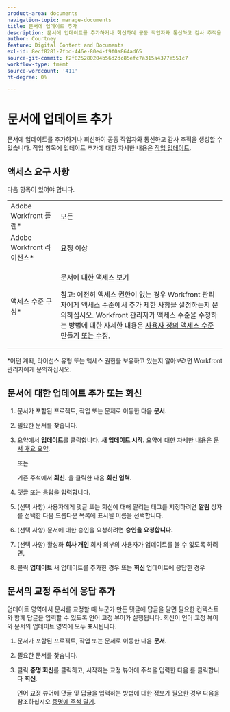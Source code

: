 ```yaml
---
product-area: documents
navigation-topic: manage-documents
title: 문서에 업데이트 추가
description: 문서에 업데이트를 추가하거나 회신하여 공동 작업자와 통신하고 감사 추적을 생성할 수 있습니다. 작업 항목에 업데이트를 추가하는 방법은 작업 항목 업데이트를 참조하십시오.
author: Courtney
feature: Digital Content and Documents
exl-id: 8ecf8281-7fbd-446e-80e4-f9f0a864ad65
source-git-commit: f2f825280204b56d2dc85efc7a315a4377e551c7
workflow-type: tm+mt
source-wordcount: '411'
ht-degree: 0%

---
```


# 문서에 업데이트 추가

문서에 업데이트를 추가하거나 회신하여 공동 작업자와 통신하고 감사 추적을 생성할 수 있습니다. 작업 항목에 업데이트 추가에 대한 자세한 내용은 [작업 업데이트](../../workfront-basics/updating-work-items-and-viewing-updates/update-work.md).

## 액세스 요구 사항

다음 항목이 있어야 합니다.

<table style="table-layout:auto"> 
 <col> 
 <col> 
 <tbody> 
  <tr> 
   <td role="rowheader">Adobe Workfront 플랜*</td> 
   <td> <p> 모든</p> </td> 
  </tr> 
  <tr> 
   <td role="rowheader">Adobe Workfront 라이선스*</td> 
   <td> <p>요청 이상</p> </td> 
  </tr> 
  <tr> 
   <td role="rowheader">액세스 수준 구성*</td> 
   <td> <p>문서에 대한 액세스 보기</p> <p>참고: 여전히 액세스 권한이 없는 경우 Workfront 관리자에게 액세스 수준에서 추가 제한 사항을 설정하는지 문의하십시오. Workfront 관리자가 액세스 수준을 수정하는 방법에 대한 자세한 내용은 <a href="../../administration-and-setup/add-users/configure-and-grant-access/create-modify-access-levels.md" class="MCXref xref">사용자 정의 액세스 수준 만들기 또는 수정</a>.</p> </td> 
  </tr> 
 </tbody> 
</table>

&#42;어떤 계획, 라이선스 유형 또는 액세스 권한을 보유하고 있는지 알아보려면 Workfront 관리자에게 문의하십시오.

## 문서에 대한 업데이트 추가 또는 회신

1. 문서가 포함된 프로젝트, 작업 또는 문제로 이동한 다음 **문서**.
1. 필요한 문서를 찾습니다.

1. 요약에서 **업데이트**&#x200B;를 클릭합니다. **새 업데이트 시작**. 요약에 대한 자세한 내용은 [문서 개요 요약](../../documents/managing-documents/summary-for-documents.md).

   또는

   기존 주석에서 **회신**. 을 클릭한 다음 **회신 입력**.

1. 댓글 또는 응답을 입력합니다.
1. (선택 사항) 사용자에게 댓글 또는 회신에 대해 알리는 태그를 지정하려면 **알림** 상자를 선택한 다음 드롭다운 목록에 표시될 이름을 선택합니다.
1. (선택 사항) 문서에 대한 승인을 요청하려면 **승인을 요청합니다.**

1. (선택 사항) 활성화 **회사 개인** 회사 외부의 사용자가 업데이트를 볼 수 없도록 하려면,
1. 클릭 **업데이트** 새 업데이트를 추가한 경우 또는 **회신** 업데이트에 응답한 경우

## 문서의 교정 주석에 응답 추가

업데이트 영역에서 문서를 교정할 때 누군가 만든 댓글에 답글을 달면 필요한 컨텍스트와 함께 답글을 입력할 수 있도록 언어 교정 뷰어가 실행됩니다. 회신이 언어 교정 뷰어와 문서의 업데이트 영역에 모두 표시됩니다.

1. 문서가 포함된 프로젝트, 작업 또는 문제로 이동한 다음 **문서**.
1. 필요한 문서를 찾습니다.

1. 클릭 **증명 회신**&#x200B;를 클릭하고, 시작하는 교정 뷰어에 주석을 입력한 다음 를 클릭합니다 **회신**.

   언어 교정 뷰어에 댓글 및 답글을 입력하는 방법에 대한 정보가 필요한 경우 다음을 참조하십시오 [증명에 주석 달기](../../review-and-approve-work/proofing/reviewing-proofs-within-workfront/comment-on-a-proof/comment-on-proof-1.md).
